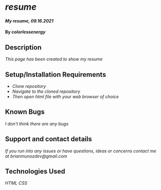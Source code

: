 # _resume_

#### _My resume, 09.16.2021_

#### By _**colorlessenergy**_

## Description

_This page has been created to show my resume_

## Setup/Installation Requirements

* _Clone repository_
* _Navigate to the cloned repository_
* _Then open html file with your web browser of choice_

## Known Bugs

_I don't think there are any bugs_

## Support and contact details

_If you run into any issues or have questions, ideas or concerns contact me at brianmunozdev@gmail.com_

## Technologies Used

_HTML_
_CSS_

